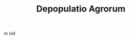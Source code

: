 ---
title: Depopulatio Agrorum
letter: D
permalink: "/definitions/bld-depopulatio-agrorum.html"
body: In old
published_at: '2018-07-07'
source: Black's Law Dictionary 2nd Ed (1910)
layout: post
---